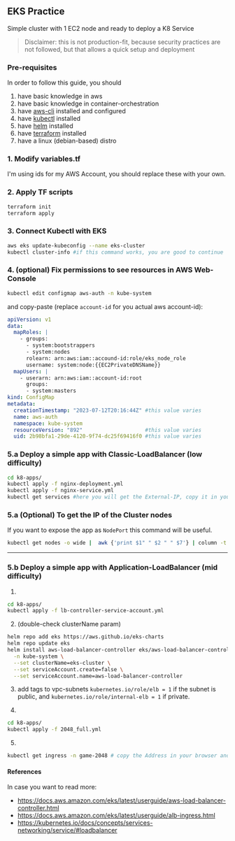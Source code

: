 ## EKS Practice

Simple cluster with 1 EC2 node and ready to deploy a K8 Service

> Disclaimer: this is not production-fit, because security practices are not followed, but that allows a quick setup and deployment

### Pre-requisites

In order to follow this guide, you should

1. have basic knowledge in aws
2. have basic knowledge in container-orchestration
3. have [aws-cli](https://aws.amazon.com/cli/) installed and configured
4. have [kubectl](https://kubernetes.io/docs/tasks/tools/install-kubectl-linux/) installed
5. have [helm](https://helm.sh/docs/intro/install/) installed
6. have [terraform](https://developer.hashicorp.com/terraform/downloads) installed
7. have a linux (debian-based) distro

### 1. Modify variables.tf

I'm using ids for my AWS Account, you should replace these with your own.

### 2. Apply TF scripts

```sh
terraform init
terraform apply
```

### 3. Connect Kubectl with EKS

```sh
aws eks update-kubeconfig --name eks-cluster
kubectl cluster-info #if this command works, you are good to continue
```

### 4. (optional) Fix permissions to see resources in AWS Web-Console


```sh
kubectl edit configmap aws-auth -n kube-system
```

and copy-paste (replace `account-id` for you actual aws account-id):

```yaml
apiVersion: v1
data:
  mapRoles: |
    - groups:
      - system:bootstrappers
      - system:nodes
      rolearn: arn:aws:iam::accound-id:role/eks_node_role
      username: system:node:{{EC2PrivateDNSName}}
  mapUsers: |
    - userarn: arn:aws:iam::account-id:root
      groups:
      - system:masters
kind: ConfigMap
metadata:
  creationTimestamp: "2023-07-12T20:16:44Z" #this value varies
  name: aws-auth
  namespace: kube-system
  resourceVersion: "892"                    #this value varies
  uid: 2b98bfa1-29de-4120-9f74-dc25f69416f0 #this value varies
```

### 5.a Deploy a simple app with Classic-LoadBalancer (low difficulty)

```sh
cd k8-apps/
kubectl apply -f nginx-deployment.yml
kubectl apply -f nginx-service.yml
kubectl get services #here you will get the External-IP, copy it in your browser and should work
```

### 5.a (Optional) To get the IP of the Cluster nodes

If you want to expose the app as `NodePort` this command will be useful.

```sh
kubectl get nodes -o wide |  awk {'print $1" " $2 " " $7'} | column -t
```

---

### 5.b Deploy a simple app with Application-LoadBalancer (mid difficulty)

1. 
```sh
cd k8-apps/
kubectl apply -f lb-controller-service-account.yml
```

2. (double-check clusterName param)
```sh
helm repo add eks https://aws.github.io/eks-charts
helm repo update eks
helm install aws-load-balancer-controller eks/aws-load-balancer-controller \
  -n kube-system \
  --set clusterName=eks-cluster \
  --set serviceAccount.create=false \
  --set serviceAccount.name=aws-load-balancer-controller
```

3. add tags to vpc-subnets `kubernetes.io/role/elb = 1` if the subnet is public, and `kubernetes.io/role/internal-elb = 1` if private.

4. 
```sh
cd k8-apps/
kubectl apply -f 2048_full.yml
```

5.
```sh
kubectl get ingress -n game-2048 # copy the Address in your browser and it should work
```

#### References

In case you want to read more:

- https://docs.aws.amazon.com/eks/latest/userguide/aws-load-balancer-controller.html
- https://docs.aws.amazon.com/eks/latest/userguide/alb-ingress.html
- https://kubernetes.io/docs/concepts/services-networking/service/#loadbalancer
